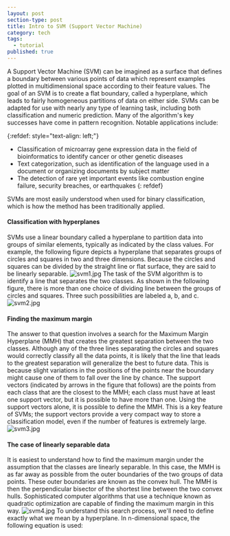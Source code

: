 ```yaml
---
layout: post
section-type: post
title: Intro to SVM (Support Vector Machine)
category: tech
tags:
  - tutorial
published: true
---
```

A Support Vector Machine (SVM) can be imagined as a surface that defines a boundary between various points of data which represent examples plotted in multidimensional space according to their feature values. The goal of an SVM is to create a flat boundary, called a hyperplane, which leads to fairly homogeneous partitions of data on either side.
SVMs can be adapted for use with nearly any type of learning task, including both classification and numeric prediction. Many of the algorithm's key successes have come in pattern recognition. Notable applications include:

{:refdef: style="text-align: left;"}
- Classification of microarray gene expression data in the field of bioinformatics to identify cancer or other genetic diseases
- Text categorization, such as identification of the language used in a document or organizing documents by subject matter
- The detection of rare yet important events like combustion engine failure, security breaches, or earthquakes
{: refdef}

SVMs are most easily understood when used for binary classification, which is how the method has been traditionally applied.
#### Classification with hyperplanes
SVMs use a linear boundary called a hyperplane to partition data into groups of similar elements, typically as indicated by the class values. For example, the following figure depicts a hyperplane that separates groups of circles and squares in two and three dimensions. Because the circles and squares can be divided by the straight line or flat surface, they are said to be linearly separable.
![svm1.jpg]({{site.baseurl}}/img/svm1.jpg)
The task of the SVM algorithm is to identify a line that separates the two classes. As shown in the following figure, there is more than one choice of dividing line between the groups of circles and squares. Three such possibilities are labeled a, b, and c.
![svm2.jpg]({{site.baseurl}}/img/svm2.jpg)
#### Finding the maximum margin
The answer to that question involves a search for the Maximum Margin Hyperplane (MMH) that creates the greatest separation between the two classes. Although any of the three lines separating the circles and squares would correctly classify all the data points, it is likely that the line that leads to the greatest separation will generalize the best to future data. This is because slight variations in the positions of the points near the boundary might cause one of them to fall over the line by chance. The support vectors (indicated by arrows in the figure that follows) are the points from each class that are the closest to the MMH; each class must have at least one support vector, but it is possible to have more than one. Using the support vectors alone, it is possible to define the MMH. This is a key feature of SVMs; the support vectors provide a very compact way to store a classification model, even if the number of features is extremely large.
![svm3.jpg]({{site.baseurl}}/img/svm3.jpg)
#### The case of linearly separable data
It is easiest to understand how to find the maximum margin under the assumption that the classes are linearly separable. In this case, the MMH is as far away as possible from the outer boundaries of the two groups of data points. These outer boundaries are known as the convex hull. The MMH is then the perpendicular bisector of the shortest line between the two convex hulls. Sophisticated computer algorithms that use a technique known as quadratic optimization are capable of finding the maximum margin in this way.
![svm4.jpg]({{site.baseurl}}/img/svm4.jpg)
To understand this search process, we'll need to define exactly what we mean by a hyperplane. In n-dimensional space, the following equation is used:


